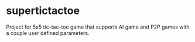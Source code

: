 # supertictactoe
Project for 5x5 tic-tac-toe game that supports AI game and P2P games with a couple user defined parameters.
